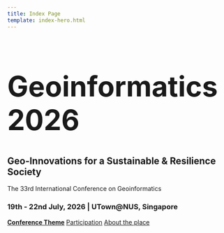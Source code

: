 ```yaml
---
title: Index Page
template: index-hero.html
---
```


<div class="hero-body">
  <div class="container">
  <h1 class="title is-size-1" style="font-size: 4rem !important">Geoinformatics 2026</h1>

  <h2 class="subtitle is-size-2">Geo-Innovations for a Sustainable & Resilience Society</h2>

  <p class="subtitle is-size-3">The 33rd International Conference on Geoinformatics</p>

  <h3 class="title is-size-3">19th - 22nd July, 2026 | UTown@NUS, Singapore</h3>

  <div class="level mt-6">
  <a class="button is-size-4 has-text-white has-background-dark" href="About/"><strong>Conference Theme</strong></a>
  <a class="button is-size-4 has-text-white has-background-dark" href="Participation">Participation</a>
  <a class="button is-size-4 has-text-white has-background-dark" href="Venue">About the place</a>
  </div>
  </div>
</div>
